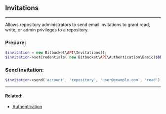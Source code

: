 ## Invitations

----
Allows repository administrators to send email invitations to grant read, write, or admin privileges to a repository.

### Prepare:
```php
$invitation = new Bitbucket\API\Invitations();
$invitation->setCredentials( new Bitbucket\API\Authentication\Basic($bb_user, $bb_pass) );
```

### Send invitation:
```php
$invitation->send('account', 'repository', 'user@example.com', 'read');
```

----

#### Related:
  * [Authentication](authentication.md)
